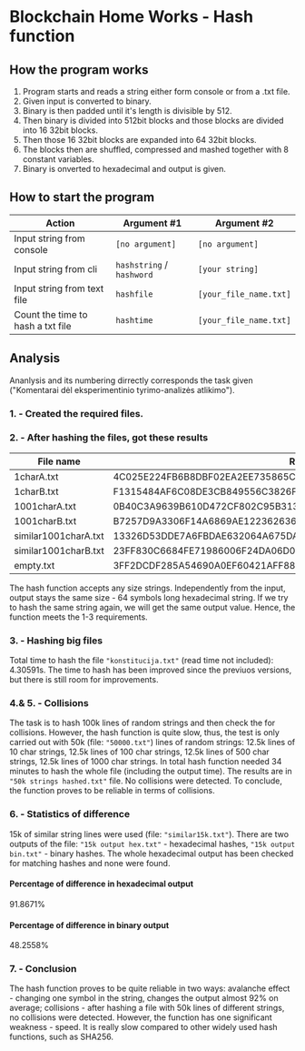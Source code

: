 # Blockchain Home Works - Hash function

## How the program works
1. Program starts and reads a string either form console or from a .txt file.
2. Given input is converted to binary.
3. Binary is then padded until it's length is divisible by 512.
4. Then binary is divided into 512bit blocks and those blocks are divided into 16 32bit blocks.
5. Then those 16 32bit blocks are expanded into 64 32bit blocks.
6. The blocks then are shuffled, compressed and mashed together with 8 constant variables.
7. Binary is onverted to hexadecimal and output is given.

## How to start the program
|Action|Argument #1|Argument #2|
|---|---|---|
|Input string from console|`[no argument]`|`[no argument]`| 
|Input string from cli|`hashstring` / `hashword`|`[your string]`|
|Input string from text file|`hashfile`|`[your_file_name.txt]`|
|Count the time to hash a txt file|`hashtime`|`[your_file_name.txt]`|

## Analysis
Ananlysis and its numbering dirrectly corresponds the task given ("Komentarai dėl eksperimentinio tyrimo-analizės atlikimo").
### 1. - Created the required files.

### 2. - After hashing the files, got these results
|File name|Result|
|---|---|
|1charA.txt|4C025E224FB6B8DBF02EA2EE735865C65EAB1201FD9E5656DF668F37B3A195B6|
|1charB.txt|F1315484AF6C08DE3CB849556C3826FBFF3C1EBB890622B83F06D61694A7B5B7|
|1001charA.txt|0B40C3A9639B610D472CF802C95B31355522F58CFF9CB74F658D26F3DAA1BFAB|
|1001charB.txt|B7257D9A3306F14A6869AE1223626367C1BCAAF35201AE910EC373E4D1273C2F|
|similar1001charA.txt|13326D53DDE7A6FBDAE632064A675DA4EE52AD1AC23F545E138BFB1108A07401|
|similar1001charB.txt|23FF830C6684FE71986006F24DA06D091709960250413D227241DAE22818B439|
|empty.txt|3FF2DCDF285A54690A0EF60421AFF883DC1E9D8D8BF11C0EF9FFFCD853E772F0|

The hash function accepts any size strings. Independently from the input, output stays the same size - 64 symbols long hexadecimal string. If we try to hash the same string again, we will get the same output value. Hence, the function meets the 1-3 requirements.

### 3. - Hashing big files
Total time to hash the file `"konstitucija.txt"` (read time not included): 4.30591s. The time to hash has been improved since the previuos versions, but there is still room for improvements.

### 4.& 5. - Collisions
The task is to hash 100k lines of random strings and then check the for collisions. However, the hash function is quite slow, thus, the test is only carried out with 50k (file: `"50000.txt"`) lines of random strings: 12.5k lines of 10 char strings, 12.5k lines of 100 char strings, 12.5k lines of 500 char strings, 12.5k lines of 1000 char strings. In total hash function needed 34 minutes to hash the whole file (including the output time). The results are in `"50k strings hashed.txt"` file. No collisions were detected. To conclude, the function proves to be reliable in terms of collisions.

### 6. - Statistics of difference
15k of similar string lines were used (file: `"similar15k.txt"`). There are two outputs of the file: `"15k output hex.txt"` - hexadecimal hashes, `"15k output bin.txt"` - binary hashes. The whole hexadecimal output has been checked for matching hashes and none were found.
#### Percentage of difference in hexadecimal output
91.8671%
#### Percentage of difference in binary output
48.2558%

### 7. - Conclusion
The hash function proves to be quite reliable in two ways: avalanche effect - changing one symbol in the string, changes the output almost 92% on average; collisions - after hashing a file with 50k lines of different strings, no collisions were detected. However, the function has one significant weakness - speed. It is really slow compared to other widely used hash functions, such as SHA256.
